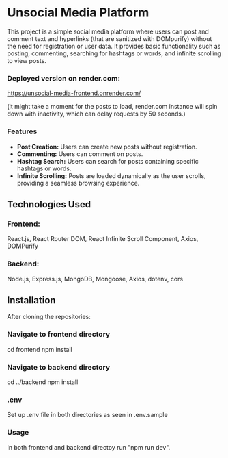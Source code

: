 # Unsocial Media Platform
This project is a simple social media platform where users can post and comment text and hyperlinks (that are sanitized with DOMpurify) without the need for registration or user data. It provides basic functionality such as posting, commenting, searching for hashtags or words, and infinite scrolling to view posts.

### Deployed version on render.com:

https://unsocial-media-frontend.onrender.com/

(it might take a moment for the posts to load, render.com instance will spin down with inactivity, which can delay requests by 50 seconds.)

### Features

+ **Post Creation:** Users can create new posts without registration.
+ **Commenting:** Users can comment on posts.
+ **Hashtag Search:** Users can search for posts containing specific hashtags or words.
+ **Infinite Scrolling:** Posts are loaded dynamically as the user scrolls, providing a seamless browsing experience.

## Technologies Used

### Frontend:

React.js, React Router DOM, React Infinite Scroll Component, Axios, DOMPurify

### Backend:

Node.js, Express.js, MongoDB, Mongoose, Axios, dotenv, cors

## Installation

After cloning the repositories:

### Navigate to frontend directory
cd frontend
npm install

### Navigate to backend directory
cd ../backend
npm install

### .env
Set up .env file in both directories as seen in .env.sample

### Usage
In both frontend and backend directoy run "npm run dev".
